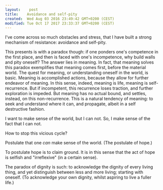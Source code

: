 ```yaml
---
layout:    post
title:    Avoidance and self-pity
created:  Wed Aug 03 2016 23:49:42 GMT+0200 (CEST)
modified: Tue Oct 17 2017 23:33:37 GMT+0200 (CEST)
---
```


I've come across so much obstacles and stress, that I have built a strong mechanism of resistance: avoidance and self-pity.

This presents is with a paradox though: if one ponders one's competence in the first place, and then is faced with one's incompetence, why build walls and pity oneself? The answer lies in meaning. In fact, that meaning solves this paradox exemplifies that meaning comes first, before the material world. The quest for meaning, or understanding oneself in the world, is basic. Meaning is accomplished actions, because they allow for further endeavor of meaning. In this sense, indeed, meaning is life, meaning is self-recurrence. But if incompetent, this recurrence loses traction, and further exploration is impeded. But meaning has no actual bound, and settles, instead, on this non-recurrence. This is a natural tendency of meaning: to seek and understand where it can, and propagate, albeit in a self destructive fashion.

I want to make sense of the world, but I can not. So, I make sense of the fact that I can not.

How to stop this vicious cycle?

Postulate that one *can* make sense of the world. (The postulate of hope.)

To postulate hope is to claim ground. It is in this sense that the act of hope is selfish and "irreflexive" (in a certain sense).

The paradox of dignity is such: to acknowledge the dignity of every living thing, and yet distinguish between less and more living; starting with oneself. (To acknowledge your own dignity, whilst aspiring to live a fuller life.)